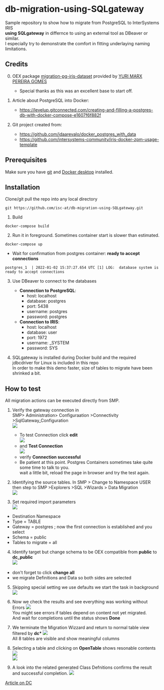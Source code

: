 # db-migration-using-SQLgateway #  
Sample repository to show how to migrate from PostgreSQL to InterSystems IRIS    
**using SQLgateway** in differnce to using an external tool as DBeaver or similar.   
I especially try to demonstrate the comfort in fitting underlaying naming limitations. 
## Credits ##
0. OEX package [migration-pg-iris-dataset](https://openexchange.intersystems.com/package/migration-pg-iris-dataset) 
provided by [YURI MARX PEREIRA GOMES](https://openexchange.intersystems.com/user/YURI%20MARX%20PEREIRA%20GOMES/QKGV1uPuZml09uNsC8bNKcRQj8)   
    - Special thanks as this was an excellent base to start off.  
    
1. Article about PostgreSQL into Docker: 
    - https://levelup.gitconnected.com/creating-and-filling-a-postgres-db-with-docker-compose-e1607f6f882f
2. Git project created from: 
    - https://github.com/jdaarevalo/docker_postgres_with_data
    - https://github.com/intersystems-community/iris-docker-zpm-usage-template

## Prerequisites
Make sure you have [git](https://git-scm.com/book/en/v2/Getting-Started-Installing-Git) and [Docker desktop](https://www.docker.com/products/docker-desktop) installed.

## Installation 
Clone/git pull the repo into any local directory
```
git https://github.com/isc-at/db-migration-using-SQLgateway.git
```
1. Build
```
docker-compose build
```
2. Run it in foreground. Sometimes container start is slower than estimated.  
```
docker-compose up
```
  - Wait for confirmation from postgres container:  **ready to accept connections**
```
postgres_1  | 2022-01-02 15:37:27.654 UTC [1] LOG:  database system is ready to accept connections
```
3. Use DBeaver to connect to the databases
    - **Connection to PostgreSQL**: 
        - host: localhost 
        - database: postgres 
        - port: 5438 
        - username: postgres 
        - password: postgres
    - **Connection to IRIS**: 
        - host: localhost 
        - database: user 
        - port: 1972 
        - username: _SYSTEM 
        - password: SYS    

4. SQLgateway is installed during Docker build and the required   
   jdbcdriver for Linux is included in this repo   
   In order to make this demo faster, size of tables to migrate have been shrinked a bit.    
## How to test ##
All migration actions can be executed directly from SMP.   
1. Verify the gateway connection in    
   SMP> Administration> Configuraation >Connectivity >SqlGateway_Configuration    
 ![](https://raw.githubusercontent.com/isc-at/db-migration-using-SQLgateway/master/docs/gty01.jpg) 
   - To test Connection click **edit**    
 ![](https://raw.githubusercontent.com/isc-at/db-migration-using-SQLgateway/master/docs/gty02.jpg)    
   - and **Test Connection**    
 ![](https://raw.githubusercontent.com/isc-at/db-migration-using-SQLgateway/master/docs/gty03.jpg)    
   - verify **Connection successful**    
   - Be patient at this point. Postgres Containers sometimes take quite some time to talk to you.   
     wait a little bit, reload the page in browser and try the test again.      
   
2. Identifying the source tables. In SMP > Change to Namespace USER   
  then step to SMP >Explorers >SQL >Wizards > Data Migration   
  ![](https://raw.githubusercontent.com/isc-atr/db-migration-using-SQLgateway/master/docs/gty04.jpg)
  
3. Set required import parameters  
  ![](https://raw.githubusercontent.com/isc-at/db-migration-using-SQLgateway/master/docs/gty05.jpg)
  -  Destination Namespace   
  -  Type = TABLE   
  -  Gateway = postgres ; now the first connection is established and you select 
  -  Schema = public
  -  Tables to migrate = all   

4. Identify target but change schema to be OEX compatible from **public** to **dc_public**   
  ![](https://raw.githubusercontent.com/isc-at/db-migration-using-SQLgateway/master/docs/gty06.jpg)
  - don't forget to click **change all**    
  - we migrate Definitions and Data so both sides are selected   

5. Skipping special setting we use defaults we start the task in background      
  ![](https://raw.githubusercontent.com/isc-at/db-migration-using-SQLgateway/master/docs/gty07.jpg) 
  
6. Now we check the results and see everything was working without Errors
  ![](https://raw.githubusercontent.com/isc-at/db-migration-using-SQLgateway/master/docs/gty08.jpg)    
  You might see errors if tables depend on content not yet migrated.   
  And wait for completions until the status shows **Done** 
  
7. We terminate the Migration Wizzard and return to normal table view filtered by **dc\***
  ![](https://raw.githubusercontent.com/isc-at/db-migration-using-SQLgateway/master/docs/gty09.jpg)   
  All 8 tables are visible and show meaningful columns
  
8. Selecting a table and clicking on **OpenTable** shows resonable contents   
  ![](https://raw.githubusercontent.com/isc-at/db-migration-using-SQLgateway/master/docs/gty10.jpg)   
  ![](https://raw.githubusercontent.com/isc-at/db-migration-using-SQLgateway/master/docs/gty11.jpg)
  
9. A look into the related generated Class Defnitions confirms the result and successful completion.
  ![](https://raw.githubusercontent.com/isc-at/db-migration-using-SQLgateway/master/docs/gty12.jpg)

  [Article on DC](https://community.intersystems.com/post/db-migration-using-sqlgateway)
